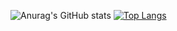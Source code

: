![Anurag's GitHub stats](https://github-readme-stats.vercel.app/api?username=SoshiroFujimori&show_icons=true&theme=radical&count_private=true)
[![Top Langs](https://github-readme-stats.vercel.app/api/top-langs/?username=SoshiroFujimori)](https://github.com/anuraghazra/github-readme-stats)
